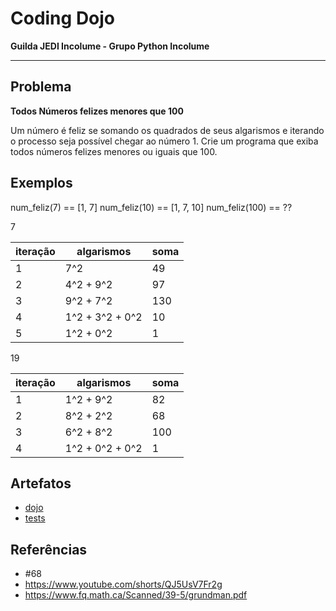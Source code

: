 # Coding Dojo

**Guilda JEDI Incolume - Grupo Python Incolume**

---

## Problema

**Todos Números felizes menores que 100**

Um número é feliz se somando os quadrados de seus algarismos e iterando o processo seja possível chegar ao número 1.
Crie um programa que exiba todos números felizes menores ou iguais que 100.




## Exemplos

num_feliz(7) == [1, 7]
num_feliz(10) == [1, 7, 10]
num_feliz(100) == ??

7

iteração|algarismos|soma
----|---|----
1|7^2 | 49
2|4^2 + 9^2|  97
3|9^2 + 7^2|130
4|1^2 + 3^2 + 0^2| 10
5|1^2 + 0^2| 1

19

iteração|algarismos|soma
----|---|----
1|1^2 + 9^2 | 82
2|8^2 + 2^2|  68
3|6^2 + 8^2| 100
4|1^2 + 0^2 + 0^2| 1

## Artefatos

- [dojo](./__init__.py)
- [tests](./test_20240507.py)


## Referências
- #68
- https://www.youtube.com/shorts/QJ5UsV7Fr2g
- https://www.fq.math.ca/Scanned/39-5/grundman.pdf
